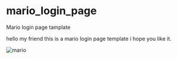 # mario_login_page
Mario login page tamplate

hello my friend this is a mario login page template i hope you like it.


![mario](https://user-images.githubusercontent.com/77579741/201911978-93cf0b52-d533-44de-a8d0-6de67d441413.png)
